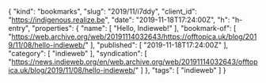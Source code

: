 {
  "kind": "bookmarks",
  "slug": "2019/11/i7ddy",
  "client_id": "https://indigenous.realize.be",
  "date": "2019-11-18T17:24:00Z",
  "h": "h-entry",
  "properties": {
    "name": [
      "Hello, Indieweb!"
    ],
    "bookmark-of": [
      "https://web.archive.org/web/20191114032643/https://offtopica.uk/blog/2019/11/08/hello-indieweb/"
    ],
    "published": [
      "2019-11-18T17:24:00Z"
    ],
    "category": [
      "indieweb"
    ],
    "syndication": [
      "https://news.indieweb.org/en/web.archive.org/web/20191114032643/offtopica.uk/blog/2019/11/08/hello-indieweb/"
    ]
  },
  "tags": [
    "indieweb"
  ]
}

